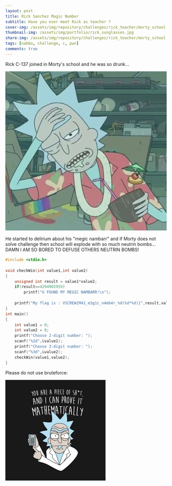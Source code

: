 ```yaml
---
layout: post
title: Rick Sanchez Magic Number
subtitle: Have you ever meet Rick as teacher ?
cover-img: /assets/img/repository/challenges/rick_teacher/morty_school.png
thumbnail-img: /assets/img/portfolio/rick_sunglasses.jpg
share-img: /assets/img/repository/challenges/rick_teacher/morty_school.png
tags: [nabbo, challenge, c, pwn]
comments: true
---
```


Rick C-137 joined in Morty's school and he was so drunk...

![Rick Drunk](/assets/img/repository/challenges/rick_teacher/rick_drunk.jpg)

He started to delirium about his "megic nambarr" and if Morty does not solve challenge then school will explode with so much neutrin bombs... DAMN I AM SO BORED TO DEFUSE OTHERS NEUTRIN BOMBS!

```c
#include <stdio.h>

void checkWin(int value1,int value2)
{
    unsigned int result = value1*value2;
    if(result==4294965959)
        printf("U FOUND MY MEGIC NAMBARR!\n");
        
    printf("My flag is : VSCREW{M41_m3g1c_n4mb4r_%d(%d*%d)}",result,value1,value2);
}
int main()
{
    int value1 = 0;
    int value2 = 0;
    printf("Choose 2-digit number: ");
    scanf("%2d",&value1);
    printf("Choose 3-digit number: ");
    scanf("%3d",&value2);
    checkWin(value1,value2);
}
```

Please do not use bruteforce:

![Rick Math](/assets/img/repository/challenges/rick_teacher/rick_math.jpg)